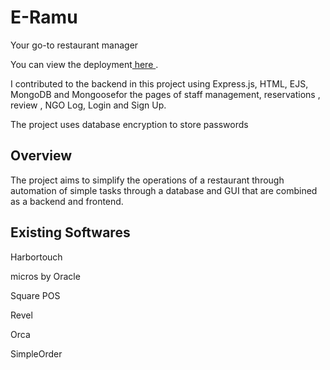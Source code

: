 # E-Ramu
<p>Your go-to restaurant manager </p>
<p> You can view the deployment<a href="https://sumedha2.github.io/E-Ramu/"> here </a>.</p>
<p>I contributed to the backend in this project using Express.js, HTML, EJS, MongoDB and Mongoosefor the pages of staff management, reservations , review , NGO Log, Login and Sign Up.</p>
<p>The project uses database encryption to store passwords</p>

<h2>Overview</h2>
<p>The project aims to simplify the operations of a restaurant through automation of simple tasks through a database and GUI that are combined as a backend and frontend.</p>

<h2>Existing Softwares</h2>
<p>Harbortouch</p>
<p>micros by Oracle</p>
<p>Square POS</p>
<p>Revel</p>
<p>Orca</p>
<p>SimpleOrder </p>









